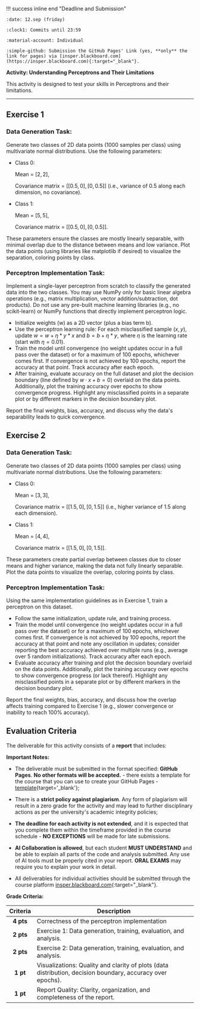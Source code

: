 !!! success inline end "Deadline and Submission"

    :date: 12.sep (friday)
    
    :clock1: Commits until 23:59

    :material-account: Individual

    :simple-github: Submission the GitHub Pages' Link (yes, **only** the link for pages) via [insper.blackboard.com](https://insper.blackboard.com){:target="_blank"}.

**Activity: Understanding Perceptrons and Their Limitations**

This activity is designed to test your skills in Perceptrons and their limitations.

***

## Exercise 1

### **Data Generation Task:** 

Generate two classes of 2D data points (1000 samples per class) using multivariate normal distributions. Use the following parameters:  

- Class 0:

    Mean = $[2, 2]$,
    
    Covariance matrix = $[[0.5, 0], [0, 0.5]]$ (i.e., variance of $0.5$ along each dimension, no covariance).  

- Class 1:

    Mean = $[5, 5]$,
    
    Covariance matrix = $[[0.5, 0], [0, 0.5]]$.  

These parameters ensure the classes are mostly linearly separable, with minimal overlap due to the distance between means and low variance. Plot the data points (using libraries like matplotlib if desired) to visualize the separation, coloring points by class.

### **Perceptron Implementation Task:**

Implement a single-layer perceptron from scratch to classify the generated data into the two classes. You may use NumPy only for basic linear algebra operations (e.g., matrix multiplication, vector addition/subtraction, dot products). Do not use any pre-built machine learning libraries (e.g., no scikit-learn) or NumPy functions that directly implement perceptron logic.  

- Initialize weights (w) as a 2D vector (plus a bias term b).  
- Use the perceptron learning rule: For each misclassified sample $(x, y)$, update $w = w + η * y * x$ and $b = b + η * y$, where $η$ is the learning rate (start with $η=0.01$).  
- Train the model until convergence (no weight updates occur in a full pass over the dataset) or for a maximum of 100 epochs, whichever comes first. If convergence is not achieved by 100 epochs, report the accuracy at that point. Track accuracy after each epoch.  
- After training, evaluate accuracy on the full dataset and plot the decision boundary (line defined by $w·x + b = 0$) overlaid on the data points. Additionally, plot the training accuracy over epochs to show convergence progress. Highlight any misclassified points in a separate plot or by different markers in the decision boundary plot.  

Report the final weights, bias, accuracy, and discuss why the data's separability leads to quick convergence.



## Exercise 2

### **Data Generation Task:**  

Generate two classes of 2D data points (1000 samples per class) using multivariate normal distributions. Use the following parameters:

- Class 0:

    Mean = $[3, 3]$,

    Covariance matrix = $[[1.5, 0], [0, 1.5]]$ (i.e., higher variance of 1.5 along each dimension).

- Class 1:

    Mean = $[4, 4]$,

    Covariance matrix = $[[1.5, 0], [0, 1.5]]$.  

These parameters create partial overlap between classes due to closer means and higher variance, making the data not fully linearly separable. Plot the data points to visualize the overlap, coloring points by class.

### **Perceptron Implementation Task:**  

Using the same implementation guidelines as in Exercise 1, train a perceptron on this dataset.  

- Follow the same initialization, update rule, and training process.  
- Train the model until convergence (no weight updates occur in a full pass over the dataset) or for a maximum of 100 epochs, whichever comes first. If convergence is not achieved by 100 epochs, report the accuracy at that point and note any oscillation in updates; consider reporting the best accuracy achieved over multiple runs (e.g., average over 5 random initializations). Track accuracy after each epoch.  
- Evaluate accuracy after training and plot the decision boundary overlaid on the data points. Additionally, plot the training accuracy over epochs to show convergence progress (or lack thereof). Highlight any misclassified points in a separate plot or by different markers in the decision boundary plot.  

Report the final weights, bias, accuracy, and discuss how the overlap affects training compared to Exercise 1 (e.g., slower convergence or inability to reach 100% accuracy).


## **Evaluation Criteria**

The deliverable for this activity consists of a **report** that includes:


**Important Notes:**

- The deliverable must be submitted in the format specified: **GitHub Pages**. **No other formats will be accepted.** - there exists a template for the course that you can use to create your GitHub Pages - [template](https://hsandmann.github.io/documentation.template/){target='_blank'};

- There is a **strict policy against plagiarism**. Any form of plagiarism will result in a zero grade for the activity and may lead to further disciplinary actions as per the university's academic integrity policies;

- **The deadline for each activity is not extended**, and it is expected that you complete them within the timeframe provided in the course schedule - **NO EXCEPTIONS** will be made for late submissions.

- **AI Collaboration is allowed**, but each student **MUST UNDERSTAND** and be able to explain all parts of the code and analysis submitted. Any use of AI tools must be properly cited in your report. **ORAL EXAMS** may require you to explain your work in detail.

- All deliverables for individual activities should be submitted through the course platform [insper.blackboard.com](http://insper.blackboard.com/){:target="_blank"}.

**Grade Criteria:**

| Criteria | Description |
|:--------:|-------------|
| **4 pts** | Correctness of the perceptron implementation |
| **2 pts** | Exercise 1: Data generation, training, evaluation, and analysis. |
| **2 pts** | Exercise 2: Data generation, training, evaluation, and analysis. |
| **1 pt** | Visualizations: Quality and clarity of plots (data distribution, decision boundary, accuracy over epochs). |
| **1 pt** | Report Quality: Clarity, organization, and completeness of the report. |
